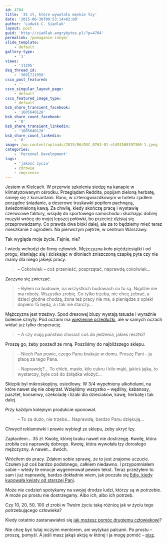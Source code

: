 ```yaml
---
id: 4704
title: '35 zł, które wywołało męskie łzy'
date: '2015-06-30T09:53:14+02:00'
author: 'Ludwik C. Siadlak'
layout: post
guid: 'http://siadlak.angrybytes.pl/?p=4704'
permalink: /pomaganie-innym/
slide_template:
    - default
gallery-type:
    - '1'
views:
    - '11295'
dsq_thread_id:
    - '3891711958'
csco_post_featured:
    - ''
csco_singular_layout_page:
    - default
csco_featured_image_type:
    - default
bsb_share_transient_facebook:
    - '1605640128'
bsb_share_count_facebook:
    - '0'
bsb_share_transient_linkedin:
    - '1605640128'
bsb_share_count_linkedin:
    - '0'
image: /wp-content/uploads/2015/06/DSC_0763-01-e1491508397360-1.jpeg
categories:
    - 'Personal Development'
tags:
    - 'jakość życia'
    - zdrowie
    - zmęczenie
---
```


Jestem w Kielcach. W przerwie szkolenia siedzę na kanapie w klimatyzowanym ośrodku. Przeglądam Reddita, popijam zieloną herbatę, śmieję się z kursantami. Rano, w czterogwiazdkowym w hotelu zjadłem porządne śniadanie, a deserowe truskawki popiłem pachnącą, świeżomieloną kawą. Za chwilę, kiedy skończę pracę i wystawię czerwcowe faktury, wsiądę do sportowego samochodu i słuchając dobrej muzyki wrócę do mojej lepszej połówki, bo przecież dzisiaj się przeprowadzamy. Co prawda dwa bloki dalej, ale za to będziemy mieć teraz mieszkanie z ogrodem. Na pierwszym piętrze, w centrum Warszawy.

Tak wygląda moje życie. Fajnie, nie?

I wtedy wchodzi do firmy człowiek. Mężczyzna koło pięćdziesiątki i od progu, kłaniając się i ściskając w dłoniach zniszczoną czapkę pyta czy nie mamy dla niego jakiejś pracy.

> – Cokolwiek – coś przenieść, posprzątać, naprawdę cokolwiek…

Zaczyna się zwierzać.

> – Byłem na budowie, na wszystkich budowach co tu są. Nigdzie nie ma roboty. Wszystko zrobię. Co tylko trzeba, nie chcę żebrać, a dzieci głodne chodzą, żona też pracy nie ma, a pieniądze z opieki dopiero 15 będą, a i tak nie starczy…

Mężczyzna jest trzeźwy. Spod dresowej bluzy wystają tatuaże i wyraźnie bolesne sznyty. Pod oczami ma [więzienne przedłużki](http://nasygnale.pl/gid,13392311,img,13392445,page,5,title,Tatuaze-polskich-wiezniow,galeria.html?_ticrsn=5&ticaid=615233), ale w samych oczach widać już tylko desperację.

> – A czy mają państwo chociaż coś do jedzenia, jakieś resztki?

Proszę go, żeby poszedł ze mną. Poszliśmy do najbliższego sklepu.

> – Niech Pan powie, czego Panu brakuje w domu. Proszę Pani – ja płacę za tego Pana.
> 
> – Naprawdę?… To chleb, masło, kilo cukru i kilo mąki, jakieś jajka, to wystarczy, byle coś do żołądka włożyć…

Sklepik byl mikroskopijny, osiedlowy. W 3/4 wypełniony alkoholami, na które nawet się nie obejrzał. Wzięliśmy wszystko – wędliny, kabanosy, pasztet, konserwy, czekoladę i lizaki dla dzieciaków, kawę, herbatę i tak dalej.

Przy każdym kolejnym produkcie oponował.

> – To za dużo, nie trzeba… Naprawdę, bardzo Panu dziękuję…

Chwycił reklamówki i prawie wybiegł ze sklepu, żeby ukryć łzy.

Zapłaciłem… 35 zł. Kwotę, której braku nawet nie dostrzegę. Kwotę, która zrobiła coś naprawdę dobrego. Kwotę, która wywołała łzy dorosłego mężczyzny. A nawet… dwóch.

Wróciłem do pracy. Zdałem sobie sprawę, że to jest znajome uczucie. Czułem już coś bardzo podobnego, całkiem niedawno. I przypomniałem sobie – wtedy te emocje wygenerował pewien tekst. Teraz przeżyłem to sam i już naprawdę, bardzo dokładnie wiem, jak poczuła się [Edie, kiedy kupowała kwiaty od starszej Pani](http://mieszkankawarszawy.pl/post/122252471296/kupbukiet).

Może nie codzień spotykamy na swojej drodze ludzi, którzy są w potrzebie. A może po prostu nie dostrzegamy. Albo ich, albo ich potrzeb.

Czy 10, 20, 50, 100 zł zrobi w Twoim życiu taką różnicę jak w życiu tego potrzebującego człowieka?

Kiedy ostatnio zastanawiałeś się [jak możesz pomóc drugiemu człowiekowi](http://dzialasz.pl/taxonomy/term/51)?

Nie chcę być tutaj niczyim mentorem, ani wytykać palcami. Po prostu – proszę, pomyśl. A jeśli masz jakąś akcję w której i ja mogę pomóć – [pisz](http://personaldevelopment.pl/kontakt/).